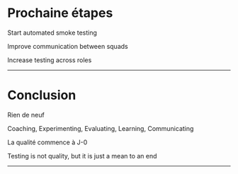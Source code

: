 # Prochaine étapes

Start automated smoke testing

Improve communication between squads

Increase testing across roles

---
# Conclusion

Rien de neuf 

Coaching, Experimenting, Evaluating, Learning, Communicating

La qualité commence à J-0

Testing is not quality, but it is just a mean to an end

---
